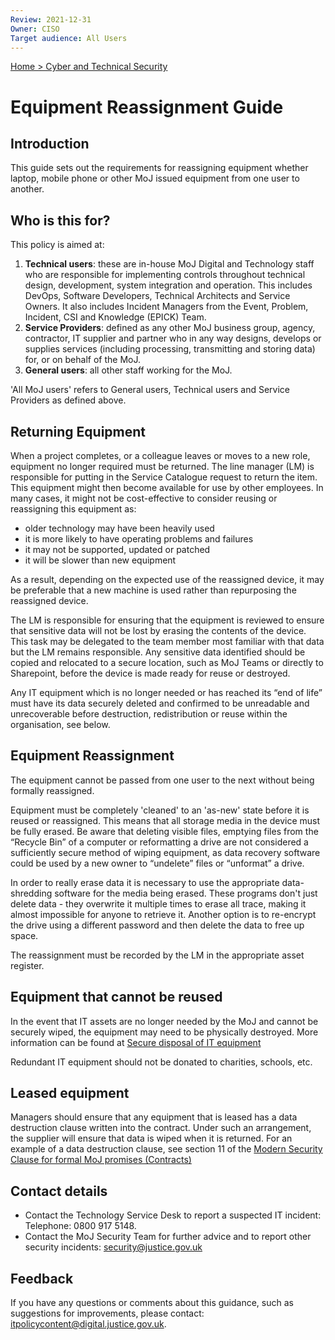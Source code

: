 ```yaml
---
Review: 2021-12-31
Owner: CISO
Target audience: All Users
---
```


[Home > Cyber and Technical Security](home-security-policies-guides.md)

# Equipment Reassignment Guide

## Introduction

This guide sets out the requirements for reassigning equipment whether laptop, mobile phone or other MoJ issued equipment from one user to another.  

## Who is this for?

This policy is aimed at:

1. **Technical users**: these are in-house MoJ Digital and Technology staff who are responsible for implementing controls throughout technical design, development, system integration and operation. This includes DevOps, Software Developers, Technical Architects and Service Owners. It also includes Incident Managers from the Event, Problem, Incident, CSI and Knowledge (EPICK) Team.
2. **Service Providers**: defined as any other MoJ business group, agency, contractor, IT supplier and partner who in any way designs, develops or supplies services (including processing, transmitting and storing data) for, or on behalf of the MoJ.
3. **General users**: all other staff working for the MoJ.

'All MoJ users' refers to General users, Technical users and Service Providers as defined above.

## Returning Equipment

When a project completes, or a colleague leaves or moves to a new role, equipment no longer required must be returned.  The line manager (LM) is responsible for putting in the Service Catalogue request to return the item.  This equipment might then become available for use by other employees. In many cases, it might not be cost-effective to consider reusing or reassigning this equipment as:

 - older technology may have been heavily used
 - it is more likely to have operating problems and failures
 - it may not be supported, updated or patched
 - it will be slower than new equipment

As a result, depending on the expected use of the reassigned device, it may be preferable that a new machine is used rather than repurposing the reassigned device.

The LM is responsible for ensuring that the equipment is reviewed to ensure that sensitive data will not be lost by erasing the contents of the device.  This task may be delegated to the team member most familiar with that data but the LM remains responsible.  Any sensitive data identified should be copied and relocated to a secure location, such as MoJ Teams or directly to Sharepoint, before the device is made ready for reuse or destroyed.  

Any IT equipment which is no longer needed or has reached its “end of life” must have its data securely deleted and confirmed to be unreadable and unrecoverable before destruction, redistribution or reuse within the organisation, see below.

## Equipment Reassignment

The equipment cannot be passed from one user to the next without being formally reassigned.

Equipment must be completely 'cleaned' to an 'as-new' state before it is reused or reassigned. This means that all storage media in the device must be fully erased.  Be aware that deleting visible files, emptying files from the “Recycle Bin” of a computer or reformatting a drive are not considered a sufficiently secure method of wiping equipment, as data recovery software could be used by a new owner to “undelete” files or “unformat” a drive.  

In order to really erase data it is necessary to use the appropriate data-shredding software for the media being erased. These programs don't just delete data - they overwrite it multiple times to erase all trace, making it almost impossible for anyone to retrieve it.  Another option is to re-encrypt the drive using a different password and then delete the data to free up space.

The reassignment must be recorded by the LM in the appropriate asset register.

## Equipment that cannot be reused

In the event that IT assets are no longer needed by the MoJ and cannot be securely wiped, the equipment may need to be physically destroyed.  More information can be found at [Secure disposal of IT equipment](https://intranet.justice.gov.uk/guidance/security/it-computer-security/secure-disposal-of-it-equipment/)

Redundant IT equipment should not be donated to charities, schools, etc.

## Leased equipment

Managers should ensure that any equipment that is leased has a data destruction clause written into the contract. Under such an arrangement, the supplier will ensure that data is wiped when it is returned.  For an example of a data destruction clause, see section 11 of the [Modern Security Clause for formal MoJ promises (Contracts)](https://docs.google.com/document/d/1EOTFobaoN_GaXrRBdF-HbN5DVSvRh29APPbzAadssoQ/edit?usp=sharing)

## Contact details

- Contact the Technology Service Desk to report a suspected IT incident: Telephone: 0800 917 5148.
- Contact the MoJ Security Team for further advice and to report other security incidents: [security@justice.gov.uk](mailto:security@justice.gov.uk)

## Feedback
If you have any questions or comments about this guidance, such as suggestions for improvements, please contact: [itpolicycontent@digital.justice.gov.uk](itpolicycontent@digital.justice.gov.uk).
